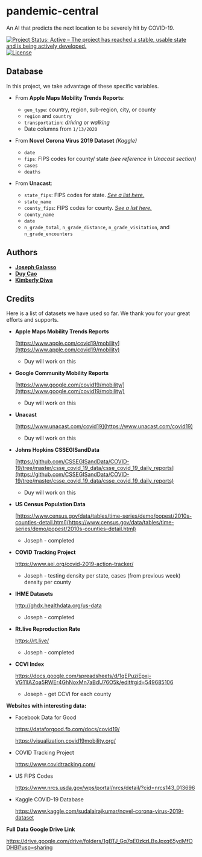 # pandemic-central
An AI that predicts the next location to be severely hit by COVID-19.

[![Project Status: Active – The project has reached a stable, usable state and is being actively developed.](https://www.repostatus.org/badges/latest/active.svg)](https://www.repostatus.org/#active)
[![License](http://img.shields.io/:license-mit-blue.svg)](https://github.com/solveforj/pandemic-central/blob/master/LICENSE.txt)

## Database
In this project, we take advantage of these specific variables.

* From **Apple Maps Mobility Trends Reports**:
  - `geo_type`: country, region, sub-region, city, or county
  - `region` and `country`
  - `transportation`: _driving_ or _walking_
  - Date columns from `1/13/2020`


* From **Novel Corona Virus 2019 Dataset** _(Kaggle)_
  - `date`
  - `fips`: FIPS codes for county/ state _(see reference in Unacast section)_
  - `cases`
  - `deaths`


* From **Unacast**:
  - `state_fips`: FIPS codes for state. [_See a list here._](https://www.nrcs.usda.gov/wps/portal/nrcs/detail/?cid=nrcs143_013696)
  - `state_name`
  - `county_fips`: FIPS codes for county. [_See a list here._](https://www.nrcs.usda.gov/wps/portal/nrcs/detail/national/home/?cid=nrcs143_013697)
  - `county_name`
  - `date`
  - `n_grade_total`, `n_grade_distance`, `n_grade_visitation`, and `n_grade_encounters`

## Authors
* [**Joseph Galasso**](https://github.com/solveforj/)
* [**Duy Cao**](https://github.com/caominhduy/)
* [**Kimberly Diwa**](https://github.com/kdiwa/)

## Credits
Here is a list of datasets we have used so far. We thank you for your great efforts and supports.

* **Apple Maps Mobility Trends Reports**

  [https://www.apple.com/covid19/mobility](https://www.apple.com/covid19/mobility)
  * Duy will work on this


* **Google Community Mobility Reports**

  [https://www.google.com/covid19/mobility/](https://www.google.com/covid19/mobility/)
  * Duy will work on this


* **Unacast**

  [https://www.unacast.com/covid19](https://www.unacast.com/covid19)
  * Duy will work on this


* **Johns Hopkins CSSEGISandData**

  [https://github.com/CSSEGISandData/COVID-19/tree/master/csse_covid_19_data/csse_covid_19_daily_reports](https://github.com/CSSEGISandData/COVID-19/tree/master/csse_covid_19_data/csse_covid_19_daily_reports)

  * Duy will work on this


* **US Census Population Data**

  [https://www.census.gov/data/tables/time-series/demo/popest/2010s-counties-detail.html](https://www.census.gov/data/tables/time-series/demo/popest/2010s-counties-detail.html)
  * Joseph - completed


* **COVID Tracking Project**

  https://www.aei.org/covid-2019-action-tracker/
  * Joseph - testing density per state, cases (from previous week) density per county


* **IHME Datasets**

  http://ghdx.healthdata.org/us-data
  * Joseph - completed


* **Rt.live Reproduction Rate**

  https://rt.live/

  * Joseph - completed

* **CCVI Index**

  https://docs.google.com/spreadsheets/d/1qEPuziEpxj-VG11IAZoa5RWEr4GhNoxMn7aBdU76O5k/edit#gid=549685106
  * Joseph - get CCVI for each county


**Websites with interesting data:**

* Facebook Data for Good

  https://dataforgood.fb.com/docs/covid19/

  https://visualization.covid19mobility.org/


* COVID Tracking Project

  https://www.covidtracking.com/


* US FIPS Codes

  https://www.nrcs.usda.gov/wps/portal/nrcs/detail/?cid=nrcs143_013696


* Kaggle COVID-19 Database

  https://www.kaggle.com/sudalairajkumar/novel-corona-virus-2019-dataset

**Full Data Google Drive Link**

https://drive.google.com/drive/folders/1gBTJ_Gq7qE0zkzLBxJpxq65ydMfODHBl?usp=sharing
